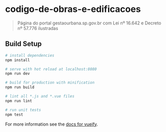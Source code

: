# codigo-de-obras-e-edificacoes

> Página do portal gestaourbana.sp.gov.br com Lei nº 16.642 e Decreto nº 57.776 ilustradas

## Build Setup

``` bash
# install dependencies
npm install

# serve with hot reload at localhost:8080
npm run dev

# build for production with minification
npm run build

# lint all *.js and *.vue files
npm run lint

# run unit tests
npm test
```

For more information see the [docs for vueify](https://github.com/vuejs/vueify).
